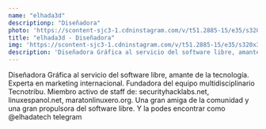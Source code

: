 ```yaml
---
name: "elhada3d"
descriptionp: "Diseñadora"
photo: 'https://scontent-sjc3-1.cdninstagram.com/v/t51.2885-15/e35/s320x320/70188306_128478028546115_3308459656562683974_n.jpg?_nc_ht=scontent-sjc3-1.cdninstagram.com&_nc_cat=111&oh=0297362335e6c1b6061b7cdc4bcacce5&oe=5E37EC29&ig_cache_key=MjE0NDI4NTE4MjAxNDA2NDM0Mg%3D%3D.2'
title: "elhada3d - Diseñadora"
img: 'https://scontent-sjc3-1.cdninstagram.com/v/t51.2885-15/e35/s320x320/70188306_128478028546115_3308459656562683974_n.jpg?_nc_ht=scontent-sjc3-1.cdninstagram.com&_nc_cat=111&oh=0297362335e6c1b6061b7cdc4bcacce5&oe=5E37EC29&ig_cache_key=MjE0NDI4NTE4MjAxNDA2NDM0Mg%3D%3D.2'
description: 'Diseñadora Gráfica al servicio del software libre, amante de la tecnología. Experta en marketing internacional. Fundadora del equipo multidisciplinario Tecnotribu. Miembro activo de staff de: securityhacklabs.net, linuxespanol.net, maratonlinuxero.org. Una gran amiga de la comunidad y una gran propulsora del software libre. Y la podes encontrar como @elhadatech telegram'
---
```

Diseñadora Gráfica al servicio del software libre, amante de la tecnología. Experta en marketing internacional. Fundadora del equipo multidisciplinario Tecnotribu. Miembro activo de staff de: securityhacklabs.net, linuxespanol.net, maratonlinuxero.org. Una gran amiga de la comunidad y una gran propulsora del software libre. Y la podes encontrar como @elhadatech telegram
